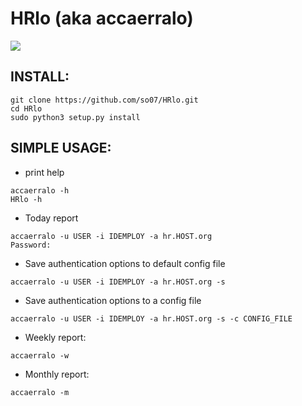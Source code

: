 # HRlo (aka accaerralo)

[![](https://raw.githubusercontent.com/wiki/so07/HRlo/zucchetti.png)](https://www.youtube.com/watch?v=8Cfo06DvA5M)

## INSTALL:
```
git clone https://github.com/so07/HRlo.git
cd HRlo
sudo python3 setup.py install
```

## SIMPLE USAGE:

- print help
```
accaerralo -h 
HRlo -h
```

- Today report
```
accaerralo -u USER -i IDEMPLOY -a hr.HOST.org
Password:
```
- Save authentication options to default config file
```
accaerralo -u USER -i IDEMPLOY -a hr.HOST.org -s
```
- Save authentication options to a config file
```
accaerralo -u USER -i IDEMPLOY -a hr.HOST.org -s -c CONFIG_FILE
```
- Weekly report:
```
accaerralo -w
```
- Monthly report:
```
accaerralo -m
```

